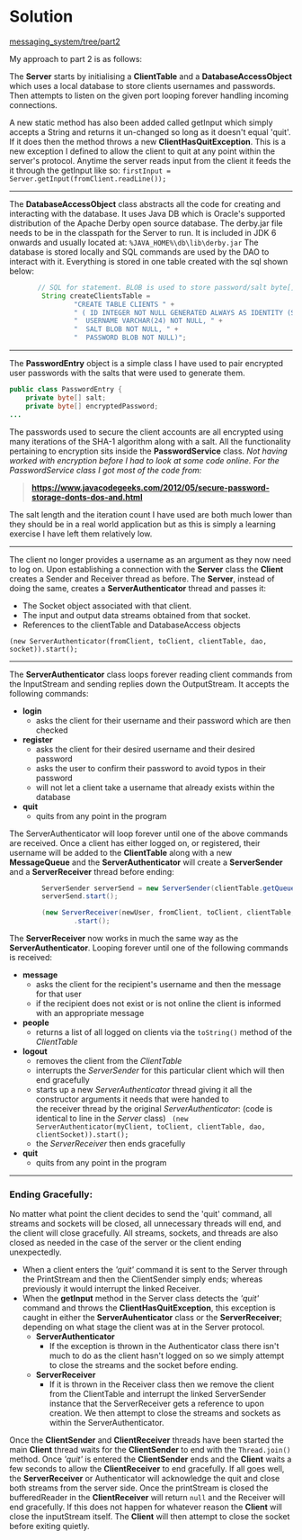 # Solution

[messaging_system/tree/part2](./README.md)


My approach to part 2 is as follows:

The **Server** starts by initialising a **ClientTable** and a **DatabaseAccessObject** which uses a local database
to store clients usernames and passwords. Then attempts to listen on the given port looping forever 
handling incoming connections.

A new static method has also been added called getInput which simply accepts a String and returns it un-changed 
so long as it doesn't equal 'quit'. If it does then the method throws a new **ClientHasQuitException**.
This is a new exception I defined to allow the client to quit at any point within the server's protocol.
Anytime the server reads input from the client it feeds the it through the getInput like so:
`firstInput = Server.getInput(fromClient.readLine());`
___
The **DatabaseAccessObject** class abstracts all the code for creating and interacting with the database. 
It uses Java DB which is Oracle's supported distribution of the Apache Derby open source database. The derby.jar
file needs to be in the classpath for the Server to run. It is included in JDK 6 onwards and usually located at:
`%JAVA_HOME%\db\lib\derby.jar`
The database is stored locally and SQL commands are used by the DAO to interact with it. Everything is stored
in one table created with the sql shown below:
```java
       // SQL for statement. BLOB is used to store password/salt byte[] arrays
        String createClientsTable = 
                "CREATE TABLE CLIENTS " +
                " ( ID INTEGER NOT NULL GENERATED ALWAYS AS IDENTITY (START WITH 1, INCREMENT BY 1), " +
                "  USERNAME VARCHAR(24) NOT NULL, " +
                "  SALT BLOB NOT NULL, " +
                "  PASSWORD BLOB NOT NULL)";
```
___
The **PasswordEntry** object is a simple class I have used to pair encrypted user passwords with the salts
that were used to generate them.
```java
public class PasswordEntry {
    private byte[] salt;
    private byte[] encryptedPassword;
...
```
The passwords used to secure the client accounts are all encrypted using many iterations of the SHA-1 algorithm
along with a salt. All the functionality pertaining to encryption sits inside the **PasswordService** class.
*Not having worked with encryption before I had to look at some code online.* 
*For the PasswordService class I got most of the code from:*
> **https://www.javacodegeeks.com/2012/05/secure-password-storage-donts-dos-and.html**

The salt length and the iteration  count I have used are both much lower than they should be in a real world
application but as this is simply a learning exercise I have left them relatively low.
___
The client no longer provides a username as an argument as they now need to log on.
Upon establishing a connection with the **Server** class the **Client** creates a Sender and Receiver thread as before.
The **Server**, instead of doing the same, creates a **ServerAuthenticator** thread and passes it:
* The Socket object associated with that client.
* The input and output data streams obtained from that socket.
* References to the clientTable and DatabaseAccess objects

 `(new ServerAuthenticator(fromClient, toClient, clientTable, dao, socket)).start();`

___
The **ServerAuthenticator** class loops forever reading client commands from the InputStream and sending replies
down the OutputStream. It accepts the following commands:
* **login**  
  * asks the client for their username and their password which are then checked
* **register** 
  * asks the client for their desired username and their desired password
  * asks the user to confirm their password to avoid typos in their password
  * will not let a client take a username that already exists within the database
* **quit**
  * quits from any point in the program

The ServerAuthenticator will loop forever until one of the above commands are received.
Once a client has either logged on, or registered, their username will be added to the 
**ClientTable** along with a new **MessageQueue** and the **ServerAuthenticator** will create 
a **ServerSender** and a **ServerReceiver** thread before ending:

```java
        ServerSender serverSend = new ServerSender(clientTable.getQueue(newUser), toClient);
        serverSend.start();

        (new ServerReceiver(newUser, fromClient, toClient, clientTable, dao, serverSend, clientSocket))
                .start();
```

The **ServerReceiver** now works in much the same way as the **ServerAuthenticator**. Looping forever until one
of the following commands is received:
* **message**  
  * asks the client for the recipient's username and then the message for that user
  * if the recipient does not exist or is not online the client is informed with an appropriate message
* **people** 
  * returns a list of all logged on clients via the `toString()` method of the *ClientTable*
* **logout**
  * removes the client from the *ClientTable* 
  * interrupts the *ServerSender* for this particular client which will then end gracefully
  * starts up a new *ServerAuthenticator* thread giving it all the constructor arguments it needs that were handed to  
    the receiver thread by the original *ServerAuthenticator*: (code is identical to line in the *Server* class)
  ` (new ServerAuthenticator(myClient, toClient, clientTable, dao, clientSocket)).start();`
  * the *ServerReceiver* then ends gracefully
* **quit**
  * quits from any point in the program
___
### Ending Gracefully:
No matter what point the client decides to send the 'quit' command, all streams and sockets will be closed, all unnecessary
threads will end, and the client will close gracefully. All streams, sockets, and threads are also closed as needed in the
case of the server or the client ending unexpectedly.

* When a client enters the *'quit'* command it is sent to the Server through the PrintStream and then 
the ClientSender simply ends; whereas previously it would interrupt the linked Receiver.
* When the **getInput** method in the Server class detects the *'quit'* command and throws the **ClientHasQuitException**,
this exception is caught in either the **ServerAuhenticator** class or the **ServerReceiver**; depending on 
what stage the client was at in the Server protocol.
  * **ServerAuthenticator** 
    * If the exception is thrown in the Authenticator class there isn't much to do as the client hasn't logged on
    so we simply attempt to close the streams and the socket before ending.
  * **ServerReceiver**
    * If it is thrown in the Receiver class then we remove the client from the ClientTable and interrupt the 
    linked ServerSender instance that the ServerReceiver gets a reference to upon creation. We then attempt to 
    close the streams and sockets as within the ServerAuthenticator.

Once the **ClientSender** and **ClientReceiver** threads have been started the main **Client** thread waits for the 
**ClientSender** to end with the `Thread.join()` method. Once *'quit'* is entered the **ClientSender** ends and the 
**Client** waits a few seconds to allow the **ClientReceiver** to end gracefully. If all goes well, the **ServerReceiver** 
or Authenticator will acknowledge the quit and close both streams from the server side. Once the printStream 
is closed the bufferedReader in the **ClientReceiver** will return `null` and the Receiver will end gracefully.
If this does not happen for whatever reason the **Client** will close the inputStream itself. The **Client** will then
attempt to close the socket before exiting quietly.




  
